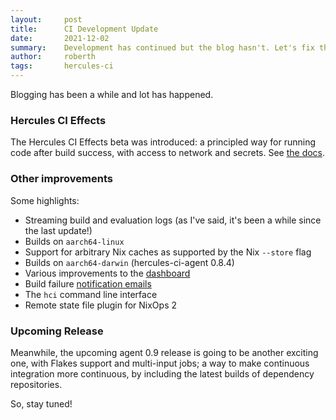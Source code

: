 ```yaml
---
layout:     post
title:      CI Development Update
date:       2021-12-02
summary:    Development has continued but the blog hasn't. Let's fix that!
author:     roberth
tags:       hercules-ci
---
```



Blogging has been a while and lot has happened.

### Hercules CI Effects

The Hercules CI Effects beta was introduced: a principled way for running code after build success, with access to network and secrets. See [the docs](https://docs.hercules-ci.com/hercules-ci/effects/).

### Other improvements

Some highlights:

 - Streaming build and evaluation logs (as I've said, it's been a while since the last update!)
 - Builds on `aarch64-linux`
 - Support for arbitrary Nix caches as supported by the Nix `--store` flag
 - Builds on `aarch64-darwin` (hercules-ci-agent 0.8.4)
 - Various improvements to the [dashboard](https://hercules-ci.com/dashboard)
 - Build failure [notification emails](https://hercules-ci.com/settings/notifications)
 - The `hci` command line interface
 - Remote state file plugin for NixOps 2

### Upcoming Release

Meanwhile, the upcoming agent 0.9 release is going to be another exciting one, with Flakes support and multi-input jobs; a way to make continuous integration more continuous, by including the latest builds of dependency repositories.

So, stay tuned!
